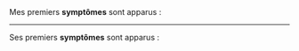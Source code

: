 <!---->Mes premiers <b>symptômes</b> sont apparus :

---

<!---->Ses premiers <b>symptômes</b> sont apparus :
